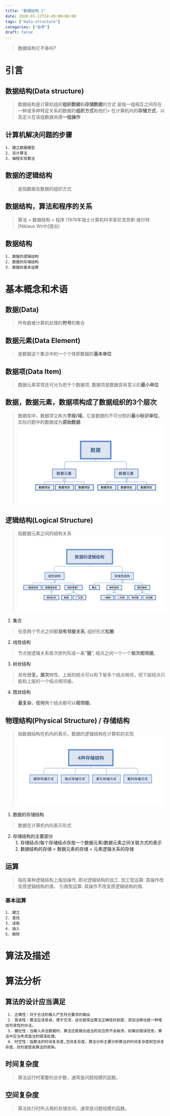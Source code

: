 ```yaml
---
title: "数据结构_1"
date: 2020-01-12T14:49:00+08:00
tags: ["data-structure"]
categories: ["自考"]
draft: false
---
```


> 数据结构它不香吗?

# 引言

  ## 数据结构(Data structure)
  > 数据结构是计算机组织**组织数据**和**存储数据**的方式
  > 是指一组相互之间存在一种或多种特定关系的数据的**组织方式**和他们> 在计算机内的**存储方式**，以及定义在该组数据尚德**一组操作**

  ## 计算机解决问题的步骤
    1. 建立数据模型
    2. 设计算法
    3. 编程实现算法

  ## 数据的逻辑结构
  > 是指数据及数据的组织方式

  ## 数据结构，算法和程序的关系
  > 算法 + 数据结构 = 程序
  > (1976年瑞士计算机科学家尼克劳斯·维尔特[Niklaus Wirth]提出)

  ## 数据结构
    1. 数据的逻辑结构
    2. 数据的存储结构
    3. 数据的基本运算

# 基本概念和术语

  ## 数据(Data)
  > 所有能被计算机处理的**符号**的集合

  ## 数据元素(Data Element)
  > 是数据这个集合中的一个个体即数据的**基本单位**

  ## 数据项(Data Item)
  > 数据元素常常还可分为若干个数据项, 数据项是数据具有意义的**最小单位**

  ## 数据，数据元素，数据项构成了数据组织的3个层次
  > 数据库中，数据项又称为**字段/域**。它是数据的不可分割的**最小标识单位**。实际问题中的数据成为**原始数据**
  ![三者描述关系](../images/pic_1.jpg)

  ## 逻辑结构(Logical Structure)
  > 指数据元素之间的结构关系
  ![](../images/pic_2.png)
  1. 集合
  > 任意两个节点之间都**没有邻接关系**, 组织形式**松散**
  2. 线性结构
  > 节点按逻辑关系依次排列形成一条"**链**", 结点之间一个一个**依次相邻接**。
  3. 树状结构
  > 具有**分支，层次**特性，上层的结点可以和下层多个结点相邻，但下层结点只能和上层的一个结点相邻接。
  4. 图状结构 
  > **最复杂**，**任何**两个结点都可以**相邻接**。

  ## 物理结构(Physical Structure) / 存储结构
  > 指数据结构在机内的表示，数据的逻辑结构在计算机的实现
  ![](../images/pic_3.png)
  1. 数据的存储结构
  > 数据在计算机内的表示形式
  2. 存储结构的主要部分
     1. 存储结点(每个存储结点存放一个数据元素)数据元素之间关联方式的表示
     2. 数据结构的存储 = 数据元素的存储 + 元素逻辑关系的存储
   
  ## 运算
  > 指在某种逻辑结构上施加操作, 即对逻辑结构的加工.
  > 加工型运算: 其操作改变原逻辑结构的值、
  > 引用型运算: 其操作不改变原逻辑结构的值.
  
  ### 基本运算
    1. 建立
    2. 查找
    3. 读取
    4. 插入
    5. 删除

# 算法及描述

# 算法分析
  ## 算法的设计应当满足
     1. 正确性：对于合法的输入产生符合要求的输出
     2. 易读性：算法应该易读，便于交流，这也是保证算法正确性的前提，添加注释也是一种增加可读性的办法。
     3. 健壮性：当输入非法数据时，算法还能做出适当的反应而不会崩溃，如输出错误信息，算法中应当考虑适当的错误处理。
     4. 时空性：指算法的时间复杂度,空间复杂度，算法分析主要分析算法的时间复杂度和空间复杂度，目的是提高算法的效率。
  ## 时间复杂度
  > 算法运行时需要的总步数，通常是问题规模的函数。
  ## 空间复杂度
  > 算法执行时所占用的存储空间，通常是问题规模的函数。